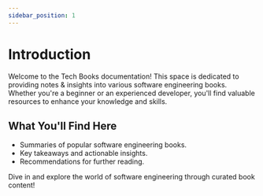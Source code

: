 ```yaml
---
sidebar_position: 1
---
```


# Introduction

Welcome to the Tech Books documentation! This space is dedicated to providing notes & insights into various software engineering books. Whether you're a beginner or an experienced developer, you'll find valuable resources to enhance your knowledge and skills.

## What You'll Find Here

- Summaries of popular software engineering books.
- Key takeaways and actionable insights.
- Recommendations for further reading.

Dive in and explore the world of software engineering through curated book content!
